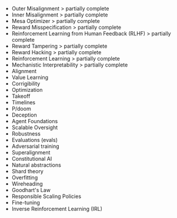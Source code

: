 - Outer Misalignment > partially complete
- Inner Misalignment > partially complete
- Mesa Optimizer > partially complete
- Reward Misspecification > partially complete
- Reinforcement Learning from Human Feedback (RLHF) > partially complete
- Reward Tampering > partially complete
- Reward Hacking > partially complete
- Reinforcement Learning > partially complete
- Mechanistic Interpretability > partially complete
- Alignment
- Value Learning
- Corrigibility
- Optimization
- Takeoff
- Timelines
- P/doom
- Deception
- Agent Foundations
- Scalable Oversight
- Robustness
- Evaluations (evals)
- Adversarial training
- Superalignment
- Constitutional AI
- Natural abstractions
- Shard theory
- Overfitting
- Wireheading
- Goodhart's Law
- Responsible Scaling Policies
- Fine-tuning
- Inverse Reinforcement Learning (IRL)

